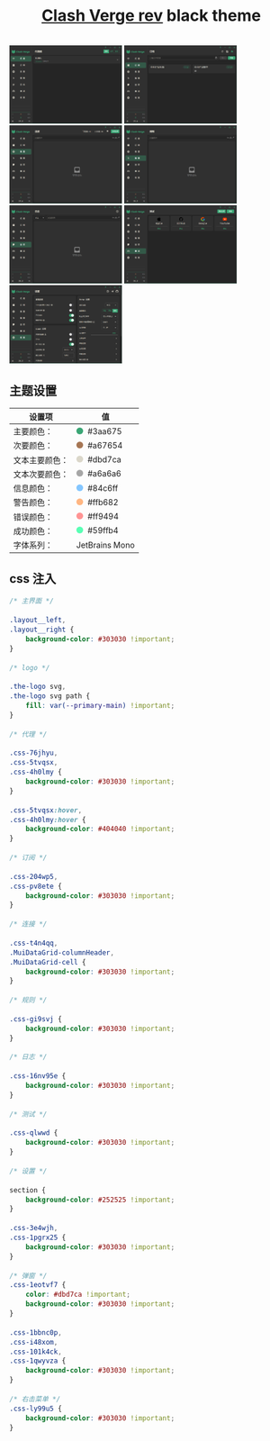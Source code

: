 <h1 align="center">
  <a href="https://github.com/clash-verge-rev/clash-verge-rev">Clash Verge rev</a> black theme
  <br>
</h1>

<br>
<img src="src/preview/clash-proxies.png" alt="代理" width="200" />
<img src="src/preview/clash-profiles.jpg" alt="订阅" width="200" />
<img src="src/preview/clash-connections.jpg" alt="连接" width="200" />
<img src="src/preview/clash-rules.png" alt="规则" width="200" />
<img src="src/preview/clash-logs.png" alt="日志" width="200" />
<img src="src/preview/clash-test.png" alt="测试" width="200" />
<img src="src/preview/clash-settings.png" alt="设置" width="200" />

## 主题设置

| 设置项         | 值                                                                                                                                   |
| -------------- | ------------------------------------------------------------------------------------------------------------------------------------ |
| 主要颜色：     | <div style="width: 12px;height: 12px;border-radius: 18px;display: inline-block;margin-right: 8px;background: #3aa675;"></div>#3aa675 |
| 次要颜色：     | <div style="width: 12px;height: 12px;border-radius: 18px;display: inline-block;margin-right: 8px;background: #a67654;"></div>#a67654 |
| 文本主要颜色： | <div style="width: 12px;height: 12px;border-radius: 18px;display: inline-block;margin-right: 8px;background: #dbd7ca;"></div>#dbd7ca |
| 文本次要颜色： | <div style="width: 12px;height: 12px;border-radius: 18px;display: inline-block;margin-right: 8px;background: #a6a6a6;"></div>#a6a6a6 |
| 信息颜色：     | <div style="width: 12px;height: 12px;border-radius: 18px;display: inline-block;margin-right: 8px;background: #84c6ff;"></div>#84c6ff |
| 警告颜色：     | <div style="width: 12px;height: 12px;border-radius: 18px;display: inline-block;margin-right: 8px;background: #ffb682;"></div>#ffb682 |
| 错误颜色：     | <div style="width: 12px;height: 12px;border-radius: 18px;display: inline-block;margin-right: 8px;background: #ff9494;"></div>#ff9494 |
| 成功颜色：     | <div style="width: 12px;height: 12px;border-radius: 18px;display: inline-block;margin-right: 8px;background: #59ffb4;"></div>#59ffb4 |
| 字体系列：     | JetBrains Mono                                                                                                                       |

## css 注入

```css
/* 主界面 */

.layout__left,
.layout__right {
    background-color: #303030 !important;
}

/* logo */

.the-logo svg,
.the-logo svg path {
    fill: var(--primary-main) !important;
}

/* 代理 */

.css-76jhyu,
.css-5tvqsx,
.css-4h0lmy {
    background-color: #303030 !important;
}

.css-5tvqsx:hover,
.css-4h0lmy:hover {
    background-color: #404040 !important;
}

/* 订阅 */

.css-204wp5,
.css-pv8ete {
    background-color: #303030 !important;
}

/* 连接 */

.css-t4n4qq,
.MuiDataGrid-columnHeader,
.MuiDataGrid-cell {
    background-color: #303030 !important;
}

/* 规则 */

.css-gi9svj {
    background-color: #303030 !important;
}

/* 日志 */

.css-16nv95e {
    background-color: #303030 !important;
}

/* 测试 */

.css-qlwwd {
    background-color: #303030 !important;
}

/* 设置 */

section {
    background-color: #252525 !important;
}

.css-3e4wjh,
.css-1pgrx25 {
    background-color: #303030 !important;
}

/* 弹窗 */
.css-1eotvf7 {
    color: #dbd7ca !important;
    background-color: #303030 !important;
}

.css-1bbnc0p,
.css-i48xom,
.css-101k4ck,
.css-1qwyvza {
    background-color: #303030 !important;
}

/* 右击菜单 */
.css-ly99u5 {
    background-color: #303030 !important;
}
```
